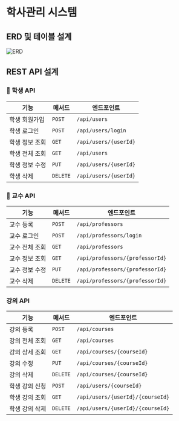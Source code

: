 # 학사관리 시스템

## ERD 및 테이블 설계
![ERD](https://github.com/user-attachments/assets/f1369217-e949-4365-b089-c36daa195112)

## REST API 설계

### 👤 학생 API
| 기능            | 메서드   | 엔드포인트                       |
|-----------------|----------|----------------------------------|
| 학생 회원가입   | `POST`   | `/api/users`                     |
| 학생 로그인     | `POST`   | `/api/users/login`               |
| 학생 정보 조회  | `GET`    | `/api/users/{userId}`            |
| 학생 전체 조회  | `GET`    | `/api/users`                     |
| 학생 정보 수정  | `PUT`    | `/api/users/{userId}`            |
| 학생 삭제       | `DELETE` | `/api/users/{userId}`            |

### 👤 교수 API
| 기능            | 메서드   | 엔드포인트                       |
|-----------------|----------|----------------------------------|
| 교수 등록       | `POST`   | `/api/professors`                |
| 교수 로그인     | `POST`   | `/api/professors/login`          |
| 교수 전체 조회  | `GET`    | `/api/professors`                |
| 교수 정보 조회  | `GET`    | `/api/professors/{professorId}`  |
| 교수 정보 수정  | `PUT`    | `/api/professors/{professorId}`  |
| 교수 삭제       | `DELETE` | `/api/professors/{professorId}`  |

### 강의 API
| 기능            | 메서드   | 엔드포인트                       |
|-----------------|----------|----------------------------------|
| 강의 등록       | `POST`   | `/api/courses`                   |
| 강의 전체 조회  | `GET`    | `/api/courses`                   |
| 강의 상세 조회  | `GET`    | `/api/courses/{courseId}`        |
| 강의 수정       | `PUT`    | `/api/courses/{courseId}`        |
| 강의 삭제       | `DELETE` | `/api/courses/{courseId}`        |
| 학생 강의 신청  | `POST`   | `/api/users/{courseId}`          |
| 학생 강의 조회  | `GET`    | `/api/users/{userId}/{courseId}` |
| 학생 강의 삭제  | `DELETE` | `/api/users/{userId}/{courseId}` |



